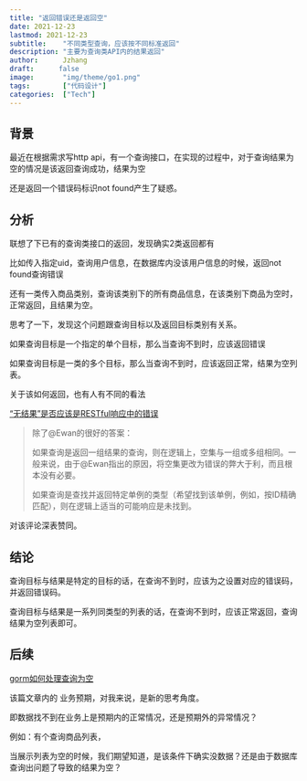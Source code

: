 ```yaml
---
title: "返回错误还是返回空"
date: 2021-12-23
lastmod: 2021-12-23
subtitle:    "不同类型查询，应该按不同标准返回"
description: "主要为查询类API内的结果返回"
author:      Jzhang
draft:		false
image:       "img/theme/go1.png"
tags:        ["代码设计"]
categories:  ["Tech"]
---
```


## 背景

最近在根据需求写http api，有一个查询接口，在实现的过程中，对于查询结果为空的情况是该返回查询成功，结果为空

还是返回一个错误码标识not found产生了疑惑。

## 分析

联想了下已有的查询类接口的返回，发现确实2类返回都有

比如传入指定uid，查询用户信息，在数据库内没该用户信息的时候，返回not found查询错误

还有一类传入商品类别，查询该类别下的所有商品信息，在该类别下商品为空时，正常返回，且结果为空。

思考了一下，发现这个问题跟查询目标以及返回目标类别有关系。

如果查询目标是一个指定的单个目标，那么当查询不到时，应该返回错误

如果查询目标是一类的多个目标，那么当查询不到时，应该返回正常，结果为空列表。

关于该如何返回，也有人有不同的看法

[“无结果”是否应该是RESTful响应中的错误](https://qastack.cn/software/358243/should-no-results-be-an-error-in-a-restful-response)

> 除了@Ewan的很好的答案：
>
> 如果查询是返回一组结果的查询，则在逻辑上，空集与一组或多组相同。一般来说，由于@Ewan指出的原因，将空集更改为错误的弊大于利，而且根本没有必要。
>
> 如果查询是查找并返回特定单例的类型（希望找到该单例，例如，按ID精确匹配），则在逻辑上适当的可能响应是未找到。

对该评论深表赞同。



## 结论

查询目标与结果是特定的目标的话，在查询不到时，应该为之设置对应的错误码，并返回错误码。

查询目标与结果是一系列同类型的列表的话，在查询不到时，应该正常返回，查询结果为空列表即可。

## 后续

[gorm如何处理查询为空](https://juejin.cn/post/6979915555939713054)

该篇文章内的 业务预期，对我来说，是新的思考角度。

即数据找不到在业务上是预期内的正常情况，还是预期外的异常情况？

例如：有个查询商品列表，

当展示列表为空的时候，我们期望知道，是该条件下确实没数据？还是由于数据库查询出问题了导致的结果为空？

